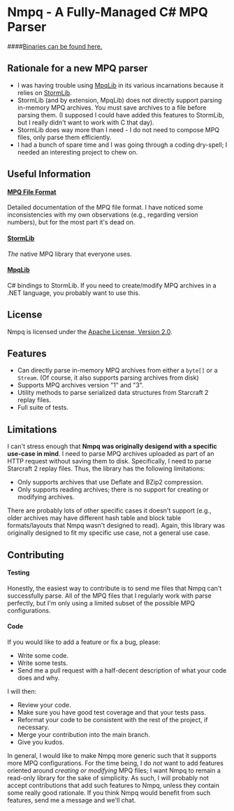 Nmpq - A Fully-Managed C# MPQ Parser
==================================

####[Binaries can be found here.](https://s3.amazonaws.com/nmpq/Nmpq-binaries.zip "Click for some binaries you lazy punk :)")

Rationale for a new MPQ parser
------------------------------

* I was having trouble using [MpqLib](https://github.com/Hernrup/MpqLib) in its various incarnations because it relies on [StormLib](https://github.com/stormlib/StormLib).
* StormLib (and by extension, MpqLib) does not directly support parsing in-memory MPQ archives. You must save archives to a file before parsing them. (I supposed I could have added this features to StormLib, but I really didn't want to work with C that day).
* StormLib does way more than I need - I do not need to compose MPQ files, only parse them efficiently.
* I had a bunch of spare time and I was going through a coding dry-spell; I needed an interesting project to chew on.

Useful Information
------------------
#### [MPQ File Format](http://www.zezula.net/en/mpq/mpqformat.html)
Detailed documentation of the MPQ file format. I have noticed some inconsistencies with my own observations (e.g., regarding version numbers), but for the most part it's dead on.

#### [StormLib](https://github.com/stormlib/StormLib)
_The_ native MPQ library that everyone uses.

#### [MpqLib](https://github.com/Hernrup/MpqLib)
C# bindings to StormLib. If you need to create/modify MPQ archives in a .NET language, you probably want to use this.

License
--------
Nmpq is licensed under the [Apache License, Version 2.0](http://www.apache.org/licenses/LICENSE-2.0).

Features
--------

* Can directly parse in-memory MPQ archives from either a `byte[]` or a `Stream`. (Of course, it also supports parsing archives from disk)
* Supports MPQ archives version "1" and "3".
* Utility methods to parse serialized data structures from Starcraft 2 replay files. 
* Full suite of tests.

Limitations
-----------

I can't stress enough that __Nmpq was originally desigend with a specific use-case in mind__. I need to parse MPQ archives uploaded as part of an HTTP request without saving them to disk. Specifically, I need to parse Starcraft 2 replay files. Thus, the library has the following limitations:

* Only supports archives that use Deflate and BZip2 compression.
* Only supports reading archives; there is no support for creating or modifying archives.

There are probably lots of other specific cases it doesn't support (e.g., older archives may have different hash table and block table formats/layouts that Nmpq wasn't designed to read). Again, this library was originally designed to fit my specific use case, not a general use case.

Contributing
------------

#### Testing
Honestly, the easiest way to contribute is to send me files that Nmpq can't successfully parse. All of the MPQ files that I regularly work with parse perfectly, but I'm only using a limited subset of the possible MPQ configurations.


#### Code
If you would like to add a feature or fix a bug, please:

* Write some code.
* Write some tests.
* Send me a pull request with a half-decent description of what your code does and why.

I will then: 

* Review your code.
* Make sure you have good test coverage and that your tests pass.
* Reformat your code to be consistent with the rest of the project, if necessary. 
* Merge your contribution into the main branch.
* Give you kudos. 
 
In general, I would like to make Nmpq more generic such that it supports more MPQ configurations. For the time being, I do _not_ want to add features oriented around _creating or modifying_ MPQ files; I want Nmpq to remain a read-only library for the sake of simplicity. As such, I will probably not accept contributions that add such features to Nmpq, unless they contain some really good rationale. If you think Nmpq would benefit from such features, send me a message and we'll chat.